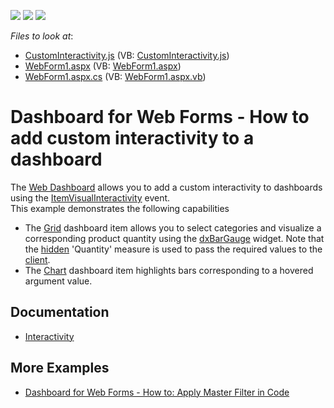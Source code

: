 <!-- default badges list -->
![](https://img.shields.io/endpoint?url=https://codecentral.devexpress.com/api/v1/VersionRange/128579768/17.1.3%2B)
[![](https://img.shields.io/badge/Open_in_DevExpress_Support_Center-FF7200?style=flat-square&logo=DevExpress&logoColor=white)](https://supportcenter.devexpress.com/ticket/details/T495562)
[![](https://img.shields.io/badge/📖_How_to_use_DevExpress_Examples-e9f6fc?style=flat-square)](https://docs.devexpress.com/GeneralInformation/403183)
<!-- default badges end -->
<!-- default file list -->
*Files to look at*:

* [CustomInteractivity.js](./CS/ASPxDashboard_CustomVisualInteractivity/Scripts/CustomInteractivity.js) (VB: [CustomInteractivity.js](./VB/ASPxDashboard_CustomVisualInteractivity/Scripts/CustomInteractivity.js))
* [WebForm1.aspx](./CS/ASPxDashboard_CustomVisualInteractivity/WebForm1.aspx) (VB: [WebForm1.aspx](./VB/ASPxDashboard_CustomVisualInteractivity/WebForm1.aspx))
* [WebForm1.aspx.cs](./CS/ASPxDashboard_CustomVisualInteractivity/WebForm1.aspx.cs) (VB: [WebForm1.aspx.vb](./VB/ASPxDashboard_CustomVisualInteractivity/WebForm1.aspx.vb))
<!-- default file list end -->

# Dashboard for Web Forms - How to add custom interactivity to a dashboard

The <a href="https://documentation.devexpress.com/#Dashboard/CustomDocument117125">Web Dashboard</a> allows you to add a custom interactivity to dashboards using the <a href="https://documentation.devexpress.com/#Dashboard/DevExpressDashboardWebScriptsASPxClientDashboard_ItemVisualInteractivitytopic">ItemVisualInteractivity</a> event.<br>This example demonstrates the following capabilities

* The <a href="https://documentation.devexpress.com/#Dashboard/CustomDocument117161">Grid</a> dashboard item allows you to select categories and visualize a corresponding product quantity using the <a href="http://js.devexpress.com/Documentation/ApiReference/Data_Visualization_Widgets/dxBarGauge/">dxBarGauge</a> widget. Note that the <a href="https://documentation.devexpress.com/#Dashboard/CustomDocument117064">hidden</a> 'Quantity' measure is used to pass the required values to the <a href="https://documentation.devexpress.com/#Dashboard/CustomDocument116302">client</a>.
* The <a href="https://documentation.devexpress.com/#Dashboard/CustomDocument117159">Chart</a> dashboard item highlights bars corresponding to a hovered argument value.

## Documentation

- [Interactivity](https://docs.devexpress.com/Dashboard/116692/common-features/interactivity?p=netframework)

## More Examples

- [Dashboard for Web Forms - How to: Apply Master Filter in Code](https://github.com/DevExpress-Examples/aspxdashboard-how-to-apply-master-filtering-in-code-t490897)
